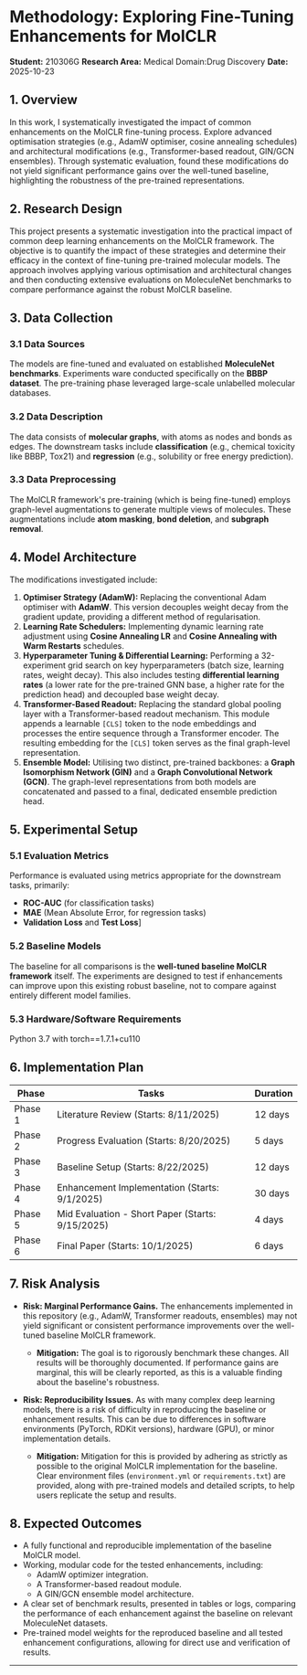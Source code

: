# Methodology: Exploring Fine-Tuning Enhancements for MolCLR

**Student:** 210306G
**Research Area:** Medical Domain:Drug Discovery
**Date:** 2025-10-23

## 1. Overview

In this work, I systematically investigated the impact of common enhancements on the MolCLR fine-tuning process. Explore advanced optimisation strategies (e.g., AdamW optimiser, cosine annealing schedules) and architectural modifications (e.g., Transformer-based readout, GIN/GCN ensembles). Through systematic evaluation, found these modifications do not yield significant performance gains over the well-tuned baseline, highlighting the robustness of the pre-trained representations.

## 2. Research Design

This project presents a systematic investigation into the practical impact of common deep learning enhancements on the MolCLR framework. The objective is to quantify the impact of these strategies and determine their efficacy in the context of fine-tuning pre-trained molecular models. The approach involves applying various optimisation and architectural changes and then conducting extensive evaluations on MoleculeNet benchmarks to compare performance against the robust MolCLR baseline.

## 3. Data Collection

### 3.1 Data Sources
The models are fine-tuned and evaluated on established **MoleculeNet benchmarks**. Experiments ware conducted specifically on the **BBBP dataset**. The pre-training phase leveraged large-scale unlabelled molecular databases.

### 3.2 Data Description
The data consists of **molecular graphs**, with atoms as nodes and bonds as edges. The downstream tasks include **classification** (e.g., chemical toxicity like BBBP, Tox21) and **regression** (e.g., solubility or free energy prediction).

### 3.3 Data Preprocessing
The MolCLR framework's pre-training (which is being fine-tuned) employs graph-level augmentations to generate multiple views of molecules. These augmentations include **atom masking**, **bond deletion**, and **subgraph removal**.

## 4. Model Architecture

The modifications investigated include:

1.  **Optimiser Strategy (AdamW):** Replacing the conventional Adam optimiser with **AdamW**. This version decouples weight decay from the gradient update, providing a different method of regularisation.
2.  **Learning Rate Schedulers:** Implementing dynamic learning rate adjustment using **Cosine Annealing LR** and **Cosine Annealing with Warm Restarts** schedules.
3.  **Hyperparameter Tuning & Differential Learning:** Performing a 32-experiment grid search on key hyperparameters (batch size, learning rates, weight decay). This also includes testing **differential learning rates** (a lower rate for the pre-trained GNN base, a higher rate for the prediction head) and decoupled base weight decay.
4.  **Transformer-Based Readout:** Replacing the standard global pooling layer with a Transformer-based readout mechanism. This module appends a learnable `[CLS]` token to the node embeddings and processes the entire sequence through a Transformer encoder. The resulting embedding for the `[CLS]` token serves as the final graph-level representation.
5.  **Ensemble Model:** Utilising two distinct, pre-trained backbones: a **Graph Isomorphism Network (GIN)** and a **Graph Convolutional Network (GCN)**. The graph-level representations from both models are concatenated and passed to a final, dedicated ensemble prediction head.

## 5. Experimental Setup

### 5.1 Evaluation Metrics
Performance is evaluated using metrics appropriate for the downstream tasks, primarily:
* **ROC-AUC** (for classification tasks)
* **MAE** (Mean Absolute Error, for regression tasks)
* **Validation Loss** and **Test Loss**]

### 5.2 Baseline Models
The baseline for all comparisons is the **well-tuned baseline MolCLR framework** itself. The experiments are designed to test if enhancements can improve upon this existing robust baseline, not to compare against entirely different model families.

### 5.3 Hardware/Software Requirements
Python 3.7 with torch==1.7.1+cu110

## 6. Implementation Plan

| Phase | Tasks | Duration |
|-------|-------|----------|
| Phase 1 | Literature Review (Starts: 8/11/2025) | 12 days |
| Phase 2 | Progress Evaluation (Starts: 8/20/2025) | 5 days |
| Phase 3 | Baseline Setup (Starts: 8/22/2025) | 12 days |
| Phase 4 | Enhancement Implementation (Starts: 9/1/2025) | 30 days |
| Phase 5 | Mid Evaluation - Short Paper (Starts: 9/15/2025) | 4 days |
| Phase 6 | Final Paper (Starts: 10/1/2025) | 6 days |

## 7. Risk Analysis

* **Risk: Marginal Performance Gains.** The enhancements implemented in this repository (e.g., AdamW, Transformer readouts, ensembles) may not yield significant or consistent performance improvements over the well-tuned baseline MolCLR framework.
    * **Mitigation:** The goal is to rigorously benchmark these changes. All results will be thoroughly documented. If performance gains are marginal, this will be clearly reported, as this is a valuable finding about the baseline's robustness.

* **Risk: Reproducibility Issues.** As with many complex deep learning models, there is a risk of difficulty in reproducing the baseline or enhancement results. This can be due to differences in software environments (PyTorch, RDKit versions), hardware (GPU), or minor implementation details.
    * **Mitigation:** Mitigation for this is provided by adhering as strictly as possible to the original MolCLR implementation for the baseline. Clear environment files (`environment.yml` or `requirements.txt`) are provided, along with pre-trained models and detailed scripts, to help users replicate the setup and results.

## 8. Expected Outcomes

* A fully functional and reproducible implementation of the baseline MolCLR model.
* Working, modular code for the tested enhancements, including:
    * AdamW optimizer integration.
    * A Transformer-based readout module.
    * A GIN/GCN ensemble model architecture.
* A clear set of benchmark results, presented in tables or logs, comparing the performance of each enhancement against the baseline on relevant MoleculeNet datasets.
* Pre-trained model weights for the reproduced baseline and all tested enhancement configurations, allowing for direct use and verification of results.

---
